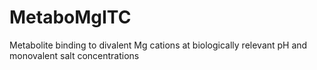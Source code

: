 # MetaboMgITC
Metabolite binding to divalent Mg cations at biologically relevant pH and monovalent salt concentrations
